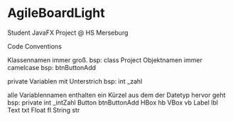 # AgileBoardLight
Student JavaFX Project @ HS Merseburg


Code Conventions

Klassennamen immer groß. bsp: class Project
Objektnamen immer camelcase bsp: btnButtonAdd

private Variablen mit Unterstrich bsp: int _zahl

alle Variablennamen enthalten ein Kürzel aus dem der Datetyp hervor geht 
  bsp: private int _intZahl
       Button btnButtonAdd
       HBox hb
       VBox vb
       Label lbl
       Text txt
       Float  fl
       String str
       
